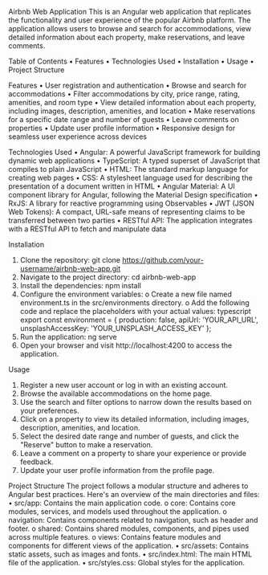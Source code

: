 Airbnb Web Application
This is an Angular web application that replicates the functionality and user experience of the popular Airbnb platform. The application allows users to browse and search for accommodations, view detailed information about each property, make reservations, and leave comments.

Table of Contents
•	Features
•	Technologies Used
•	Installation
•	Usage
•	Project Structure

Features
•	User registration and authentication
•	Browse and search for accommodations
•	Filter accommodations by city, price range, rating, amenities, and room type
•	View detailed information about each property, including images, description, amenities, and location
•	Make reservations for a specific date range and number of guests
•	Leave comments on properties
•	Update user profile information
•	Responsive design for seamless user experience across devices

Technologies Used
•	Angular: A powerful JavaScript framework for building dynamic web applications
•	TypeScript: A typed superset of JavaScript that compiles to plain JavaScript
•	HTML: The standard markup language for creating web pages
•	CSS: A stylesheet language used for describing the presentation of a document written in HTML
•	Angular Material: A UI component library for Angular, following the Material Design specification
•	RxJS: A library for reactive programming using Observables
•	JWT (JSON Web Tokens): A compact, URL-safe means of representing claims to be transferred between two parties
•	RESTful API: The application integrates with a RESTful API to fetch and manipulate data

Installation
1.	Clone the repository: git clone https://github.com/your-username/airbnb-web-app.git
2.	Navigate to the project directory: cd airbnb-web-app
3.	Install the dependencies: npm install
4.	Configure the environment variables: 
o	Create a new file named environment.ts in the src/environments directory.
o	Add the following code and replace the placeholders with your actual values:
typescript
export const environment = {
  production: false,
  apiUrl: 'YOUR_API_URL',
  unsplashAccessKey: 'YOUR_UNSPLASH_ACCESS_KEY'
};
6.	Run the application: ng serve
7.	Open your browser and visit http://localhost:4200 to access the application.
   
Usage
1.	Register a new user account or log in with an existing account.
2.	Browse the available accommodations on the home page.
3.	Use the search and filter options to narrow down the results based on your preferences.
4.	Click on a property to view its detailed information, including images, description, amenities, and location.
5.	Select the desired date range and number of guests, and click the "Reserve" button to make a reservation.
6.	Leave a comment on a property to share your experience or provide feedback.
7.	Update your user profile information from the profile page.

Project Structure
The project follows a modular structure and adheres to Angular best practices. Here's an overview of the main directories and files:
•	src/app: Contains the main application code. 
o	core: Contains core modules, services, and models used throughout the application.
o	navigation: Contains components related to navigation, such as header and footer.
o	shared: Contains shared modules, components, and pipes used across multiple features.
o	views: Contains feature modules and components for different views of the application.
•	src/assets: Contains static assets, such as images and fonts.
•	src/index.html: The main HTML file of the application.
•	src/styles.css: Global styles for the application.

